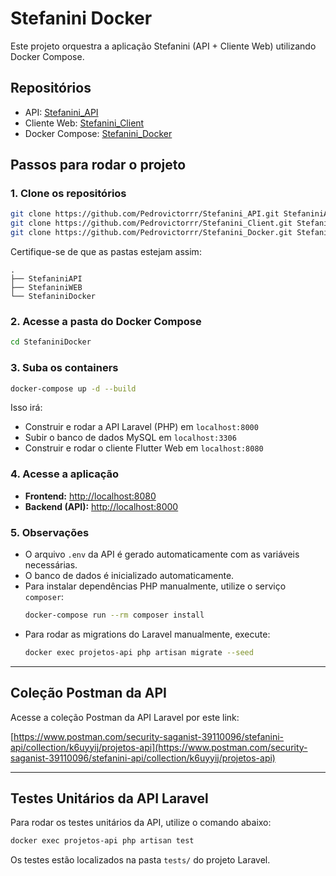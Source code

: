 # Stefanini Docker

Este projeto orquestra a aplicação Stefanini (API + Cliente Web) utilizando Docker Compose.

## Repositórios

- API: [Stefanini_API](https://github.com/Pedrovictorrr/Stefanini_API.git)
- Cliente Web: [Stefanini_Client](https://github.com/Pedrovictorrr/Stefanini_Client.git)
- Docker Compose: [Stefanini_Docker](https://github.com/Pedrovictorrr/Stefanini_Docker.git)

## Passos para rodar o projeto

### 1. Clone os repositórios

```bash
git clone https://github.com/Pedrovictorrr/Stefanini_API.git StefaniniAPI
git clone https://github.com/Pedrovictorrr/Stefanini_Client.git StefaniniWEB
git clone https://github.com/Pedrovictorrr/Stefanini_Docker.git StefaniniDocker
```

Certifique-se de que as pastas estejam assim:
```
.
├── StefaniniAPI
├── StefaniniWEB
└── StefaniniDocker
```

### 2. Acesse a pasta do Docker Compose

```bash
cd StefaniniDocker
```

### 3. Suba os containers

```bash
docker-compose up -d --build   
```

Isso irá:
- Construir e rodar a API Laravel (PHP) em `localhost:8000`
- Subir o banco de dados MySQL em `localhost:3306`
- Construir e rodar o cliente Flutter Web em `localhost:8080`

### 4. Acesse a aplicação

- **Frontend:** [http://localhost:8080](http://localhost:8080)
- **Backend (API):** [http://localhost:8000](http://localhost:8000)

### 5. Observações

- O arquivo `.env` da API é gerado automaticamente com as variáveis necessárias.
- O banco de dados é inicializado automaticamente.
- Para instalar dependências PHP manualmente, utilize o serviço `composer`:
  ```bash
  docker-compose run --rm composer install
  ```
- Para rodar as migrations do Laravel manualmente, execute:
  ```bash
  docker exec projetos-api php artisan migrate --seed
  ```

---

## Coleção Postman da API

Acesse a coleção Postman da API Laravel por este link:

[https://www.postman.com/security-saganist-39110096/stefanini-api/collection/k6uyyij/projetos-api](https://www.postman.com/security-saganist-39110096/stefanini-api/collection/k6uyyij/projetos-api)

---

## Testes Unitários da API Laravel

Para rodar os testes unitários da API, utilize o comando abaixo:

```bash
docker exec projetos-api php artisan test
```

Os testes estão localizados na pasta `tests/` do projeto Laravel.
